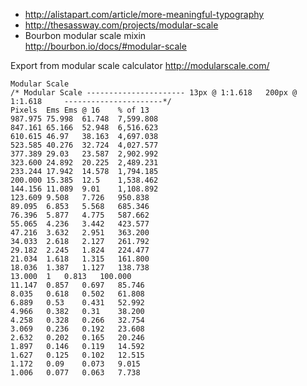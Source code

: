 * http://alistapart.com/article/more-meaningful-typography
* http://thesassway.com/projects/modular-scale
* Bourbon modular scale mixin     
http://bourbon.io/docs/#modular-scale

Export from modular scale calculator http://modularscale.com/
````
Modular Scale
/* Modular Scale ---------------------- 13px @ 1:1.618	 200px @ 1:1.618	 ----------------------*/
Pixels	Ems	Ems @ 16	% of 13
987.975	75.998	61.748	7,599.808
847.161	65.166	52.948	6,516.623
610.615	46.97	38.163	4,697.038
523.585	40.276	32.724	4,027.577
377.389	29.03	23.587	2,902.992
323.600	24.892	20.225	2,489.231
233.244	17.942	14.578	1,794.185
200.000	15.385	12.5	1,538.462
144.156	11.089	9.01	1,108.892
123.609	9.508	7.726	950.838
89.095	6.853	5.568	685.346
76.396	5.877	4.775	587.662
55.065	4.236	3.442	423.577
47.216	3.632	2.951	363.200
34.033	2.618	2.127	261.792
29.182	2.245	1.824	224.477
21.034	1.618	1.315	161.800
18.036	1.387	1.127	138.738
13.000	1	0.813	100.000
11.147	0.857	0.697	85.746
8.035	0.618	0.502	61.808
6.889	0.53	0.431	52.992
4.966	0.382	0.31	38.200
4.258	0.328	0.266	32.754
3.069	0.236	0.192	23.608
2.632	0.202	0.165	20.246
1.897	0.146	0.119	14.592
1.627	0.125	0.102	12.515
1.172	0.09	0.073	9.015
1.006	0.077	0.063	7.738
````
